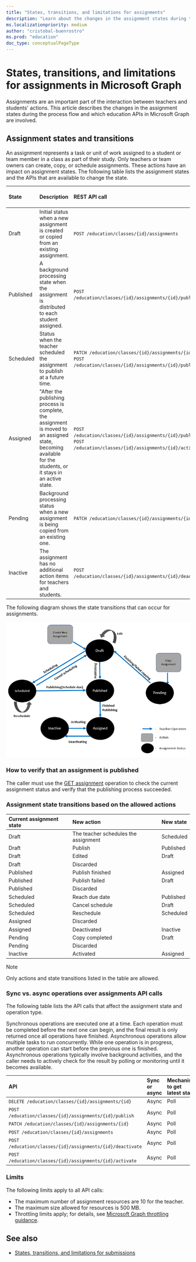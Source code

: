 ```yaml
---
title: "States, transitions, and limitations for assignments"
description: "Learn about the changes in the assignment states during the process flow and which education APIs in Microsoft Graph are involved."
ms.localizationpriority: medium
author: "cristobal-buenrostro"
ms.prod: "education"
doc_type: conceptualPageType
---
```


# States, transitions, and limitations for assignments in Microsoft Graph

Assignments are an important part of the interaction between teachers and students' actions. This article describes the changes in the assignment states during the process flow and which education APIs in Microsoft Graph are involved.

## Assignment states and transitions

An assignment represents a task or unit of work assigned to a student or team member in a class as part of their study. Only teachers or team owners can create, copy, or schedule assignments. These actions have an impact on assignment states. The following table lists the assignment states and the APIs that are available to change the state. 

| State | Description | REST API call | Features available to edit |
|:--|:--|:--|:--|
| Draft | Initial status when a new assignment is created or copied from an existing assignment. | `POST /education/classes/{id}/assignments` | Resources, categories, rubrics |
| Published | A background processing state  when the assignment is distributed to each student assigned. | `POST /education/classes/{id}/assignments/{id}/publish` | |
| Scheduled | Status when the teacher scheduled the assignment to publish at a future time. | `PATCH /education/classes/{id}/assignments/{id}`<br/>`POST /education/classes/{id}/assignments/{id}/publish` | Resources, categories, rubrics |
| Assigned | "After the publishing process is complete, the assignment is moved to an assigned state, becoming available for the students, or it stays in an active state. | `POST /education/classes/{id}/assignments/{id}/publish`<br/>`POST /education/classes/{id}/assignments/{id}/activate` | Submissions |
| Pending | Background processing status when a new assignment is being copied from an existing one. | `PATCH /education/classes/{id}/assignments/{id}` | |
| Inactive | The assignment has no additional action items for teachers and students. | `POST /education/classes/{id}/assignments/{id}/deactivate` | |

The following diagram shows the state transitions that can occur for assignments.

![Assignment states transitions diagram](images/states-transitions/diagram-assignments.PNG)

### How to verify that an assignment is published

The caller must use the [GET assignment](/graph/api/educationassignment-get) operation to check the current assignment status and verify that the publishing process succeeded.

### Assignment state transitions based on the allowed actions

| Current assignment state | New action | New state |
|:--|:--|:--|
| Draft | The teacher schedules the assignment | Scheduled |
| Draft | Publish | Published |
| Draft | Edited | Draft |
| Draft | Discarded | |
| Published | Publish finished | Assigned |
| Published | Publish failed | Draft |
| Published | Discarded | |
| Scheduled | Reach due date | Published |
| Scheduled | Cancel schedule | Draft |
| Scheduled | Reschedule | Scheduled |
| Assigned | Discarded | |
| Assigned | Deactivated | Inactive |
| Pending |	Copy completed | Draft |
| Pending | Discarded | |
| Inactive | Activated | Assigned |

> [!NOTE]
> Only actions and state transitions listed in the table are allowed.

### Sync vs. async operations over assignments API calls

The following table lists the API calls that affect the assignment state and operation type.

Synchronous operations are executed one at a time. Each operation must be completed before the next one can begin, and the final result is only returned once all operations have finished.
Asynchronous operations allow multiple tasks to run concurrently. While one operation is in progress, another operation can start before the previous one is finished. Asynchronous operations typically involve background activities, and the caller needs to actively check for the result by polling or monitoring until it becomes available.

| API | Sync or async | Mechanism to get latest state |
|:--|:--|:--|
| `DELETE /education/classes/{id}/assignments/{id}` | Async | Poll |
| `POST /education/classes/{id}/assignments/{id}/publish` | Async | Poll |
| `PATCH /education/classes/{id}/assignments/{id}` | Async | Poll |
| `POST /education/classes/{id}/assignments` | Async | Poll |
| `POST /education/classes/{id}/assignments/{id}/deactivate` | Async | Poll |
| `POST /education/classes/{id}/assignments/{id}/activate` | Async | Poll |

### Limits

The following limits apply to all API calls:

* The maximum number of assignment resources are 10 for the teacher.
* The maximum size allowed for resources is 500 MB.
* Throttling limits apply; for details, see [Microsoft Graph throttling guidance](/graph/throttling).

## See also

- [States, transitions, and limitations for submissions](./submissions-states-transition.md)

